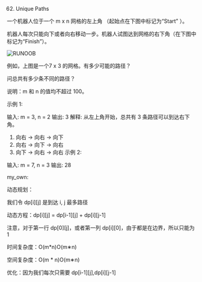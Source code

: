 62. Unique Paths

一个机器人位于一个 m x n 网格的左上角 （起始点在下图中标记为“Start” ）。


机器人每次只能向下或者向右移动一步。机器人试图达到网格的右下角（在下图中标记为“Finish”）。

![RUNOOB](https://assets.leetcode-cn.com/aliyun-lc-upload/uploads/2018/10/22/robot_maze.png)

例如，上图是一个7 x 3 的网格。有多少可能的路径？

问总共有多少条不同的路径？


说明：m 和 n 的值均不超过 100。

示例 1:

输入: m = 3, n = 2
输出: 3
解释:
从左上角开始，总共有 3 条路径可以到达右下角。
1. 向右 -> 向右 -> 向下
2. 向右 -> 向下 -> 向右
3. 向下 -> 向右 -> 向右
示例 2:

输入: m = 7, n = 3
输出: 28

my_own:

动态规划：

我们令 dp[i][j] 是到达 i, j 最多路径

动态方程：dp[i][j] = dp[i-1][j] + dp[i][j-1]

注意，对于第一行 dp[0][j]，或者第一列 dp[i][0]，由于都是在边界，所以只能为 1

时间复杂度：O(m*n)O(m∗n)

空间复杂度：O(m * n)O(m∗n)

优化：因为我们每次只需要 dp[i-1][j],dp[i][j-1]

